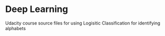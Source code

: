 # Deep Learning

Udacity course source files for using Logisitic Classification for identifying alphabets
